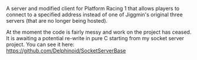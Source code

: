A server and modified client for Platform Racing 1 that allows players to connect to a specified address instead of one of Jiggmin's original three servers (that are no longer being hosted).

At the moment the code is fairly messy and work on the project has ceased. It is awaiting a potential re-write in pure C starting from my socket server project. You can see it here: https://github.com/Delphinoid/SocketServerBase